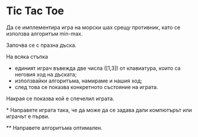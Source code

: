 # Tic Tac Toe

Да се имплементира игра на морски шах срещу противник, като се използва алгоритъм min-max.


Започва се с празна дъска. 

На всяка стъпка

* единият играч въвежда две числа ([1,3]) от клавиатура, които са неговия ход на дъската;
* използвайки алгоритъма, намираме и нашия ход;
* след това се показва конкретното състояние на играта. 

Накрая се показва кой е спечелил играта.


\* Направете играта така, че да може да се задава дали компютърът или играчът е първи.

** Направете алгоритъма оптимален.
